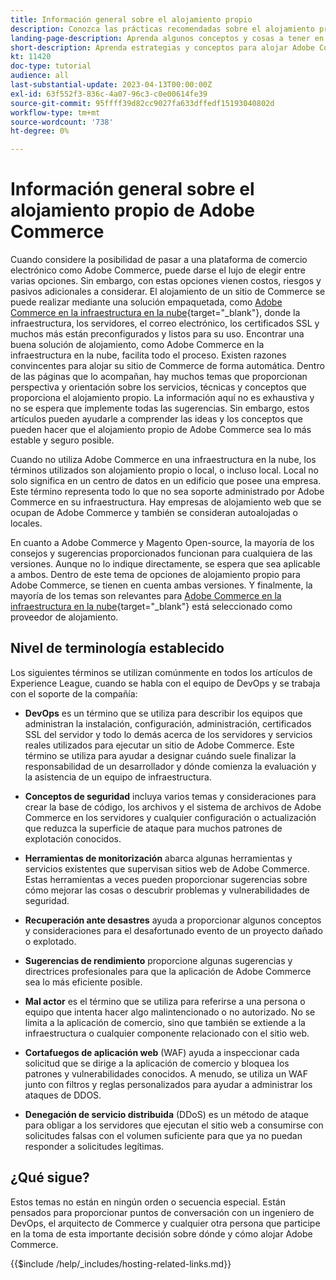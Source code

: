 ```yaml
---
title: Información general sobre el alojamiento propio
description: Conozca las prácticas recomendadas sobre el alojamiento propio que debe tener en cuenta. Los temas van desde los elementos de seguridad, hasta la recuperación ante desastres y muchos más. Estos temas están aquí para ayudar a una empresa que ha decidido alojar su propia versión de Adobe Commerce. Los elementos presentados no son inclusivos, pero deben proporcionar una buena gama de conceptos para promover un sitio web seguro, estable y resistente.
landing-page-description: Aprenda algunos conceptos y cosas a tener en cuenta al alojar Adobe Commerce por su cuenta.
short-description: Aprenda estrategias y conceptos para alojar Adobe Commerce usted mismo.
kt: 11420
doc-type: tutorial
audience: all
last-substantial-update: 2023-04-13T00:00:00Z
exl-id: 63f552f3-836c-4a07-96c3-c0e00614fe39
source-git-commit: 95ffff39d82cc9027fa633dffedf15193040802d
workflow-type: tm+mt
source-wordcount: '738'
ht-degree: 0%

---
```


# Información general sobre el alojamiento propio de Adobe Commerce

Cuando considere la posibilidad de pasar a una plataforma de comercio electrónico como Adobe Commerce, puede darse el lujo de elegir entre varias opciones. Sin embargo, con estas opciones vienen costos, riesgos y pasivos adicionales a considerar. El alojamiento de un sitio de Commerce se puede realizar mediante una solución empaquetada, como [Adobe Commerce en la infraestructura en la nube](https://experienceleague.adobe.com/docs/commerce-learn/tutorials/getting-started/cloud/1-overview.html){target="_blank"}, donde la infraestructura, los servidores, el correo electrónico, los certificados SSL y muchos más están preconfigurados y listos para su uso. Encontrar una buena solución de alojamiento, como Adobe Commerce en la infraestructura en la nube, facilita todo el proceso. Existen razones convincentes para alojar su sitio de Commerce de forma automática. Dentro de las páginas que lo acompañan, hay muchos temas que proporcionan perspectiva y orientación sobre los servicios, técnicas y conceptos que proporciona el alojamiento propio. La información aquí no es exhaustiva y no se espera que implemente todas las sugerencias. Sin embargo, estos artículos pueden ayudarle a comprender las ideas y los conceptos que pueden hacer que el alojamiento propio de Adobe Commerce sea lo más estable y seguro posible.

Cuando no utiliza Adobe Commerce en una infraestructura en la nube, los términos utilizados son alojamiento propio o local, o incluso local. Local no solo significa en un centro de datos en un edificio que posee una empresa. Este término representa todo lo que no sea soporte administrado por Adobe Commerce en su infraestructura. Hay empresas de alojamiento web que se ocupan de Adobe Commerce y también se consideran autoalojadas o locales.

En cuanto a Adobe Commerce y Magento Open-source, la mayoría de los consejos y sugerencias proporcionados funcionan para cualquiera de las versiones. Aunque no lo indique directamente, se espera que sea aplicable a ambos. Dentro de este tema de opciones de alojamiento propio para Adobe Commerce, se tienen en cuenta ambas versiones. Y finalmente, la mayoría de los temas son relevantes para [Adobe Commerce en la infraestructura en la nube](https://experienceleague.adobe.com/docs/commerce-learn/tutorials/getting-started/cloud/1-overview.html){target="_blank"} está seleccionado como proveedor de alojamiento.

## Nivel de terminología establecido

Los siguientes términos se utilizan comúnmente en todos los artículos de Experience League, cuando se habla con el equipo de DevOps y se trabaja con el soporte de la compañía:

* **DevOps** es un término que se utiliza para describir los equipos que administran la instalación, configuración, administración, certificados SSL del servidor y todo lo demás acerca de los servidores y servicios reales utilizados para ejecutar un sitio de Adobe Commerce. Este término se utiliza para ayudar a designar cuándo suele finalizar la responsabilidad de un desarrollador y dónde comienza la evaluación y la asistencia de un equipo de infraestructura.

* **Conceptos de seguridad** incluya varios temas y consideraciones para crear la base de código, los archivos y el sistema de archivos de Adobe Commerce en los servidores y cualquier configuración o actualización que reduzca la superficie de ataque para muchos patrones de explotación conocidos.

* **Herramientas de monitorización** abarca algunas herramientas y servicios existentes que supervisan sitios web de Adobe Commerce. Estas herramientas a veces pueden proporcionar sugerencias sobre cómo mejorar las cosas o descubrir problemas y vulnerabilidades de seguridad.

* **Recuperación ante desastres** ayuda a proporcionar algunos conceptos y consideraciones para el desafortunado evento de un proyecto dañado o explotado.

* **Sugerencias de rendimiento** proporcione algunas sugerencias y directrices profesionales para que la aplicación de Adobe Commerce sea lo más eficiente posible.

* **Mal actor** es el término que se utiliza para referirse a una persona o equipo que intenta hacer algo malintencionado o no autorizado. No se limita a la aplicación de comercio, sino que también se extiende a la infraestructura o cualquier componente relacionado con el sitio web.

* **Cortafuegos de aplicación web** (WAF) ayuda a inspeccionar cada solicitud que se dirige a la aplicación de comercio y bloquea los patrones y vulnerabilidades conocidos. A menudo, se utiliza un WAF junto con filtros y reglas personalizados para ayudar a administrar los ataques de DDOS.

* **Denegación de servicio distribuida** (DDoS) es un método de ataque para obligar a los servidores que ejecutan el sitio web a consumirse con solicitudes falsas con el volumen suficiente para que ya no puedan responder a solicitudes legítimas.

## ¿Qué sigue?

Estos temas no están en ningún orden o secuencia especial. Están pensados para proporcionar puntos de conversación con un ingeniero de DevOps, el arquitecto de Commerce y cualquier otra persona que participe en la toma de esta importante decisión sobre dónde y cómo alojar Adobe Commerce.

{{$include /help/_includes/hosting-related-links.md}}
